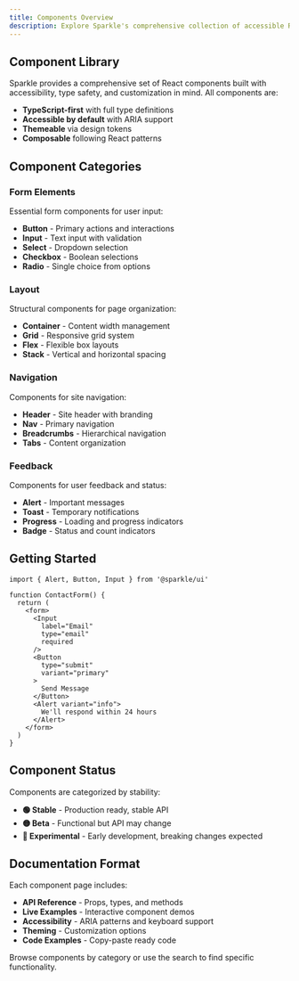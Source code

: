 ```yaml
---
title: Components Overview
description: Explore Sparkle's comprehensive collection of accessible React components.
---
```


## Component Library

Sparkle provides a comprehensive set of React components built with accessibility, type safety, and customization in mind. All components are:

- **TypeScript-first** with full type definitions
- **Accessible by default** with ARIA support
- **Themeable** via design tokens
- **Composable** following React patterns

## Component Categories

### Form Elements

Essential form components for user input:

- **Button** - Primary actions and interactions
- **Input** - Text input with validation
- **Select** - Dropdown selection
- **Checkbox** - Boolean selections
- **Radio** - Single choice from options

### Layout

Structural components for page organization:

- **Container** - Content width management
- **Grid** - Responsive grid system
- **Flex** - Flexible box layouts
- **Stack** - Vertical and horizontal spacing

### Navigation

Components for site navigation:

- **Header** - Site header with branding
- **Nav** - Primary navigation
- **Breadcrumbs** - Hierarchical navigation
- **Tabs** - Content organization

### Feedback

Components for user feedback and status:

- **Alert** - Important messages
- **Toast** - Temporary notifications
- **Progress** - Loading and progress indicators
- **Badge** - Status and count indicators

## Getting Started

```tsx
import { Alert, Button, Input } from '@sparkle/ui'

function ContactForm() {
  return (
    <form>
      <Input
        label="Email"
        type="email"
        required
      />
      <Button
        type="submit"
        variant="primary"
      >
        Send Message
      </Button>
      <Alert variant="info">
        We'll respond within 24 hours
      </Alert>
    </form>
  )
}
```

## Component Status

Components are categorized by stability:

- **🟢 Stable** - Production ready, stable API
- **🟡 Beta** - Functional but API may change
- **🔴 Experimental** - Early development, breaking changes expected

## Documentation Format

Each component page includes:

- **API Reference** - Props, types, and methods
- **Live Examples** - Interactive component demos
- **Accessibility** - ARIA patterns and keyboard support
- **Theming** - Customization options
- **Code Examples** - Copy-paste ready code

Browse components by category or use the search to find specific functionality.
